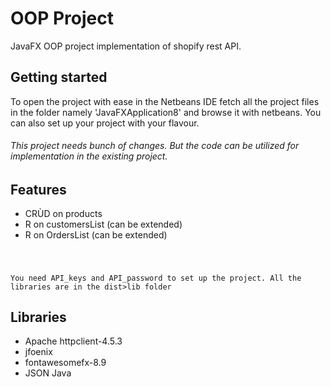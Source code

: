 # OOP Project

JavaFX OOP project implementation of shopify rest API.

## Getting started
To open the project with ease in the Netbeans IDE fetch all the project files in the folder namely 'JavaFXApplication8' and browse it with netbeans.
You can also set up your project with your flavour.
###### This project needs bunch of changes. But the code can be utilized for implementation in the existing project.

## Features
- CRÙD on products
- R on customersList (can be extended)
- R on OrdersList (can be extended)
#
```

You need API_keys and API_password to set up the project. All the libraries are in the dist>lib folder

```
## Libraries

- Apache httpclient-4.5.3
- jfoenix
- fontawesomefx-8.9
- JSON Java


